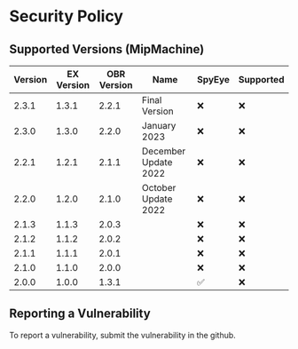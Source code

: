 # Security Policy

## Supported Versions (MipMachine)

| Version | EX Version  | OBR Version  | Name                 | SpyEye             | Supported |
| ------- | ----------- | ------------ | -------------------- | ------------------ | --------- |
| 2.3.1   | 1.3.1       | 2.2.1        | Final Version        | :x:                | :x:       |
| 2.3.0   | 1.3.0       | 2.2.0        | January 2023         | :x:                | :x:       |
| 2.2.1   | 1.2.1       | 2.1.1        | December Update 2022 | :x:                | :x:       |
| 2.2.0   | 1.2.0       | 2.1.0        | October Update 2022  | :x:                | :x:       |
| 2.1.3   | 1.1.3       | 2.0.3        |                      | :x:                | :x:       |
| 2.1.2   | 1.1.2       | 2.0.2        |                      | :x:                | :x:       |
| 2.1.1   | 1.1.1       | 2.0.1        |                      | :x:                | :x:       |
| 2.1.0   | 1.1.0       | 2.0.0        |                      | :x:                | :x:       |
| 2.0.0   | 1.0.0       | 1.3.1        |                      | :white_check_mark: | :x:       |

## Reporting a Vulnerability

To report a vulnerability, submit the vulnerability in the github.
